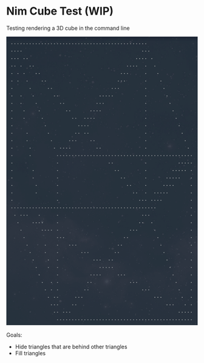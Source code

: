 # Nim Cube Test (WIP)

Testing rendering a 3D cube in the command line

![Example](image.png)

Goals:
- Hide triangles that are behind other triangles
- Fill triangles
